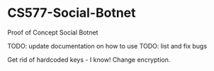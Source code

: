 CS577-Social-Botnet
===================

Proof of Concept Social Botnet

TODO: update documentation on how to use
TODO: list and fix bugs

Get rid of hardcoded keys - I know!
Change encryption.
